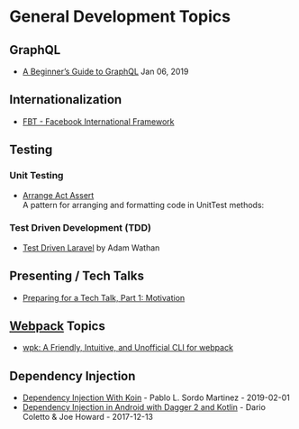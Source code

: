 # General Development Topics

## GraphQL
- [A Beginner’s Guide to GraphQL](https://dev.to/leonardomso/a-beginners-guide-to-graphql-3kjj) Jan 06, 2019

## Internationalization
- [FBT - Facebook International Framework](https://facebookincubator.github.io/fbt/)

## Testing

### Unit Testing
- [Arrange Act Assert](http://wiki.c2.com/?ArrangeActAssert)  
  A pattern for arranging and formatting code in UnitTest methods:

### Test Driven Development (TDD)  
- [Test Driven Laravel](https://streamacon.com/video/laracon-us-2016/adam-wathan-test-driven-laravel) by Adam Wathan

## Presenting / Tech Talks
- [Preparing for a Tech Talk, Part 1: Motivation](https://overreacted.io/preparing-for-tech-talk-part-1-motivation/)

## [Webpack](https://webpack.js.org/) Topics
- [wpk: A Friendly, Intuitive, and Unofficial CLI for webpack](https://github.com/wpk-cli/wpk) 

## Dependency Injection  
- [Dependency Injection With Koin](https://www.raywenderlich.com/9457-dependency-injection-with-koin) - Pablo L. Sordo Martinez - 2019-02-01  
- [Dependency Injection in Android with Dagger 2 and Kotlin](https://www.raywenderlich.com/262-dependency-injection-in-android-with-dagger-2-and-kotlin) - Dario Coletto & Joe Howard - 2017-12-13  

